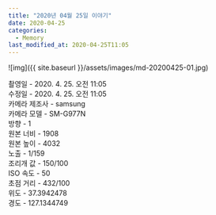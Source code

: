 ```yaml
---
title: "2020년 04월 25일 이야기"
date: 2020-04-25
categories:
  - Memory
last_modified_at: 2020-04-25T11:05
---
```


![img]({{ site.baseurl }}/assets/images/md-20200425-01.jpg)

촬영일 - 2020. 4. 25. 오전 11:05<br>
수정일 - 2020. 4. 25. 오전 11:05<br>
카메라 제조사 - samsung<br>
카메라 모델 - SM-G977N<br>
방향 - 1<br>
원본 너비 - 1908<br>
원본 높이 - 4032<br>
노출 - 1/159<br>
조리개 값 - 150/100<br>
ISO 속도 - 50<br>
초점 거리 - 432/100<br>
위도 - 37.3942478<br>
경도 - 127.1344749<br>